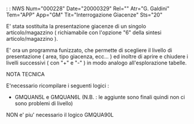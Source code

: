  :  : NWS Num="000228" Date="20000329" Rel="" Atr="G. Galdini" Tem="APP" App="GM" Tit="Interrogazione Giacenze" Sts="20"

E' stata sostituita la presentazione giacenze di un singolo articolo/magazzino ( richiamabile con l'opzione "6" della sintesi articolo/magazzino ).

E' ora un programma funizzato, che permette di scegliere il livello di presentazione ( area, tipo giacenza, ecc... ) ed inoltre di aprire e chiudere i livelli successivi ( con "+" e "-" ) in modo analogo all'esplorazione tabelle.



NOTA TECNICA

E'necessario ricompilare i seguenti logici : 
- GMQUAN5L  e  GMQUAN6L
(N.B. :  le aggiunte sono finali quindi non ci sono problemi di livello)

NON e' piu' necessario il logico GMQUA90L




